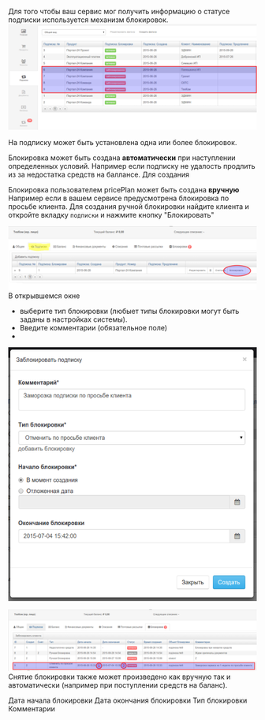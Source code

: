 Для того чтобы ваш сервис мог получить информацию о статусе подписки используется механизм блокировок. 
![Блокировки клиента](blocked-subs.png)

На подписку может быть установлена одна или более блокировок.

Блокировка может быть создана **автоматически** при наступлении определенных условий. Например если подписку не удалость продлить из за недостатка средств на баллансе. Для создания 



Блокировка пользователем pricePlan может быть создана **вручную**  Например если в вашем сервисе предусмотрена блокировка по просьбе клиента. Для создания ручной блокировки найдите клиента и откройте вкладку `подписки` и нажмите кнопку "Блокировать"

![Блокировки клиента](blokirovka-create1.png)
В открывшемся окне 
- выберите тип блокировки (любыет типы блокировки могут быть заданы в настройках системы).
- Введите комментарии (обязательное поле)
- 


![Блокировки клиента](blokirovka-create2.png)

![Блокировки клиента](blokirovka-create3.png)
Снятие блокировки также может произведено как вручную так и автоматически (например при поступлении средств на баланс).

Дата начала блокировки
Дата окончания блокировки
Тип блокировки
Комментарии